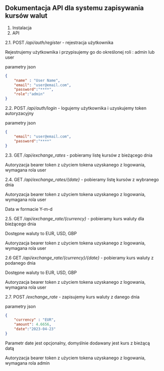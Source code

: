 ## Dokumentacja API dla systemu zapisywania kursów walut

1. Instalacja
2. API

2.1. POST */api/auth/register* - rejestracja użytkownika

Rejestrujemy użytkownika i przypisujemy go do określonej roli : admin lub user

parametry json
```json
{
	"name" : "User Name",
	"email": "user@email.com",
	"password":"****",
	"role":"admin"
}

```
2.2. POST */api/auth/login* - logujemy użytkownika i uzyskujemy token autoryzacyjny

parametry json
```json
{
	"email": "user@email.com",
	"password":"****"
}
```
2.3. GET */api/exchange_rates* - pobieramy listę kursów z bieżącego dnia

Autoryzacja bearer token z użyciem tokena uzyskanego z logowania, wymagana rola user

2.4. GET */api/exchange_rates/{date}* - pobieramy listę kursów z wybranego dnia

Autoryzacja bearer token z użyciem tokena uzyskanego z logowania, wymagana rola user

Data w formacie Y-m-d

2.5. GET */api/exchange_rate/{currency}* - pobieramy kurs waluty dla bieżącego dnia

Dostępne waluty to EUR, USD, GBP

Autoryzacja bearer token z użyciem tokena uzyskanego z logowania, wymagana rola user

2.6 GET */api/exchange_rate/{currency}/{date}* - pobieramy kurs waluty z podanego dnia

Dostępne waluty to EUR, USD, GBP

Autoryzacja bearer token z użyciem tokena uzyskanego z logowania, wymagana rola user

2.7. POST */exchange_rate* - zapisujemy kurs waluty z danego dnia

parametry json
```json
{
	"currency" : "EUR",
	"amount": 4.6656,
	"date":"2023-04-23"
}
```
Parametr date jest opcjonalny, domyślnie dodawany jest kurs z bieżącą datą

Autoryzacja bearer token z użyciem tokena uzyskanego z logowania, wymagana rola admin


